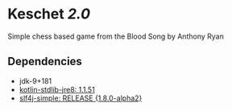# Keschet _2.0_

Simple chess based game from the Blood Song by Anthony Ryan

## Dependencies

- jdk-9+181
- [kotlin-stdlib-jre8: 1.1.51](https://kotlinlang.org/)
- [slf4j-simple: RELEASE {1.8.0-alpha2}](https://www.slf4j.org/)